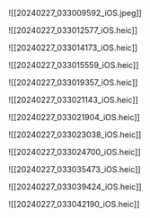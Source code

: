 ![[20240227_033009592_iOS.jpeg]]

![[20240227_033012577_iOS.heic]]

![[20240227_033014173_iOS.heic]]

![[20240227_033015559_iOS.heic]]

![[20240227_033019357_iOS.heic]]

![[20240227_033021143_iOS.heic]]

![[20240227_033021904_iOS.heic]]

![[20240227_033023038_iOS.heic]]

![[20240227_033024700_iOS.heic]]

![[20240227_033035473_iOS.heic]]

![[20240227_033039424_iOS.heic]]

![[20240227_033042190_iOS.heic]]
